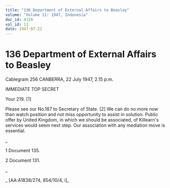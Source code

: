 ```yaml
---
title: "136 Department of External Affairs to Beasley"
volume: "Volume 11: 1947, Indonesia"
doc_id: 4320
vol_id: 11
date: 1947-07-22
---
```


# 136 Department of External Affairs to Beasley

Cablegram 256 CANBERRA, 22 July 1947, 2.15 p.m.

IMMEDIATE TOP SECRET

Your 219. [1]

Please see our No.187 to Secretary of State. [2] We can do no more now than watch position and not miss opportunity to assist in solution. Public offer by United Kingdom, in which we should be associated, of Killearn's services would seem next step. Our association with any mediation move is essential.

_

1 Document 135.

2 Document 131.

_

_ [AA:A1838/274, 854/10/4, i]_
